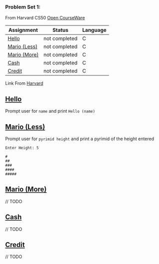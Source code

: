 ### Problem Set 1:
From Harvard CS50 [Open CourseWare](https://cs50.harvard.edu/x/2021/)


| Assignment                   |    Status     |     Language    |
| ---------------------------- | ------------- | --------------- |
| [Hello](https://cs50.harvard.edu/x/2021/psets/1/hello/)                | not completed |         C       | 
| [Mario (Less)](https://cs50.harvard.edu/x/2021/psets/1/mario/less/)                | not completed |         C       |         
| [Mario (More)](https://cs50.harvard.edu/x/2021/psets/1/mario/more/)                | not completed |         C       |
| [Cash](https://cs50.harvard.edu/x/2021/psets/1/cash/)                | not completed |         C       |
| [Credit](https://cs50.harvard.edu/x/2021/psets/1/credit/)                | not completed |         C       |


 Link From [Harvard](https://cs50.harvard.edu/college/2020/fall/psets/)

## [Hello](https://cs50.harvard.edu/x/2021/psets/1/hello/)
Prompt user for `name` and print `Hello (name)`
## [Mario (Less)](https://cs50.harvard.edu/x/2021/psets/1/mario/less/)
Prompt user for `pyrimid height` and print a pyrimid of the height entered
```
Enter Height: 5
```
```
#
##
###
####
#####
```
## [Mario (More)](https://cs50.harvard.edu/x/2021/psets/1/mario/more/)
// TODO
## [Cash](https://cs50.harvard.edu/x/2021/psets/1/cash/)
// TODO
## [Credit](https://cs50.harvard.edu/x/2021/psets/1/credit/)
// TODO
